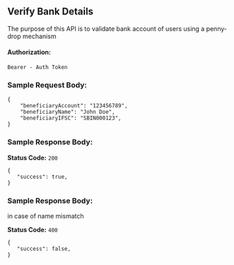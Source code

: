 ## Verify Bank Details
The purpose of this API is to validate bank account of users using a penny-drop mechanism

#### Authorization:
```
Bearer - Auth Token
```

### Sample Request Body:

```
{
    "beneficiaryAccount": "123456789",
    "beneficiaryName": "John Doe",
    "beneficiaryIFSC": "SBIN000123",
}
```

### Sample Response Body:
**Status Code:** `200`
```
{
   "success": true,
}
```

### Sample Response Body:
in case of name mismatch

**Status Code:** `400`
```
{
   "success": false,
}
```